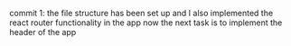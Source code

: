 commit 1: the file structure has been set up and I also implemented the react router functionality in the app now the next task is to implement the header of the app